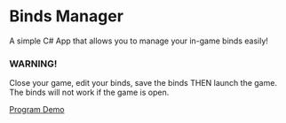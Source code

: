 # Binds Manager
 A simple C# App that allows you to manage your in-game binds easily!

### WARNING!
Close your game, edit your binds, save the binds THEN launch the game. The binds will not work if the game is open.

[Program Demo](https://imgur.com/a/UEOBAMj)